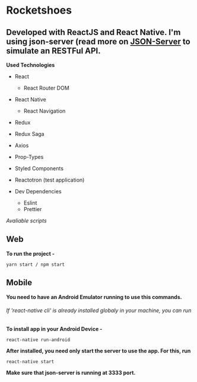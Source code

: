 # Rocketshoes

## Developed with ReactJS and React Native. I'm using json-server (read more on [JSON-Server](https://github.com/typicode/json-server) to simulate an RESTFul API.

**Used Technologies**
- React
  - React Router DOM
- React Native
  - React Navigation
- Redux
- Redux Saga
- Axios
- Prop-Types
- Styled Components
- Reactotron (test application)

- Dev Dependencies
  - Eslint
  - Prettier
  
  
*Avaliable scripts*

## Web
  
  **To run the project -**
  ```
  yarn start / npm start
  ```

## Mobile

  **You need to have an Android Emulator running to use this commands.**

  ###### If 'react-native cli' is already installed globaly in your machine, you can run

  **To install app in your Android Device -**
  ```
  react-native run-android
  ```

  **After installed, you need only start the server to use the app. For this, run**
  ```
  react-native start
  ```
  
  
**Make sure that json-server is running at 3333 port.**
